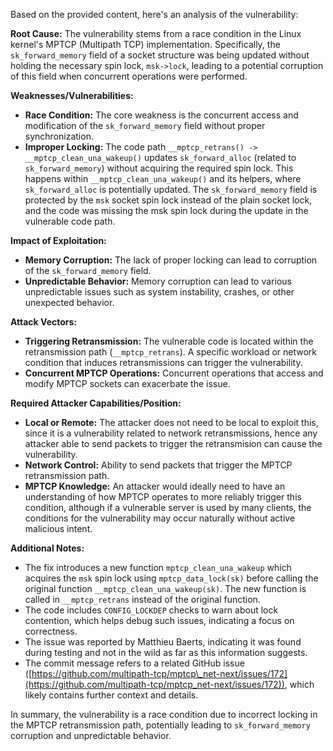 Based on the provided content, here's an analysis of the vulnerability:

**Root Cause:**
The vulnerability stems from a race condition in the Linux kernel's MPTCP (Multipath TCP) implementation. Specifically, the `sk_forward_memory` field of a socket structure was being updated without holding the necessary spin lock, `msk->lock`, leading to a potential corruption of this field when concurrent operations were performed.

**Weaknesses/Vulnerabilities:**
- **Race Condition:** The core weakness is the concurrent access and modification of the `sk_forward_memory` field without proper synchronization.
- **Improper Locking:** The code path `__mptcp_retrans() -> __mptcp_clean_una_wakeup()` updates `sk_forward_alloc` (related to `sk_forward_memory`) without acquiring the required spin lock. This happens within `__mptcp_clean_una_wakeup()` and its helpers, where `sk_forward_alloc` is potentially updated. The `sk_forward_memory` field is protected by the `msk` socket spin lock instead of the plain socket lock, and the code was missing the msk spin lock during the update in the vulnerable code path.

**Impact of Exploitation:**
- **Memory Corruption:** The lack of proper locking can lead to corruption of the `sk_forward_memory` field.
- **Unpredictable Behavior:** Memory corruption can lead to various unpredictable issues such as system instability, crashes, or other unexpected behavior.

**Attack Vectors:**
- **Triggering Retransmission:** The vulnerable code is located within the retransmission path (`__mptcp_retrans`). A specific workload or network condition that induces retransmissions can trigger the vulnerability.
- **Concurrent MPTCP Operations:** Concurrent operations that access and modify MPTCP sockets can exacerbate the issue.

**Required Attacker Capabilities/Position:**
- **Local or Remote:** The attacker does not need to be local to exploit this, since it is a vulnerability related to network retransmissions, hence any attacker able to send packets to trigger the retransmision can cause the vulnerability.
- **Network Control:** Ability to send packets that trigger the MPTCP retransmission path.
- **MPTCP Knowledge:** An attacker would ideally need to have an understanding of how MPTCP operates to more reliably trigger this condition, although if a vulnerable server is used by many clients, the conditions for the vulnerability may occur naturally without active malicious intent.

**Additional Notes:**

*   The fix introduces a new function `mptcp_clean_una_wakeup` which acquires the `msk` spin lock using `mptcp_data_lock(sk)` before calling the original function `__mptcp_clean_una_wakeup(sk)`. The new function is called in `__mptcp_retrans` instead of the original function.
*   The code includes `CONFIG_LOCKDEP` checks to warn about lock contention, which helps debug such issues, indicating a focus on correctness.
*   The issue was reported by Matthieu Baerts, indicating it was found during testing and not in the wild as far as this information suggests.
*   The commit message refers to a related GitHub issue ([https://github.com/multipath-tcp/mptcp\_net-next/issues/172](https://github.com/multipath-tcp/mptcp_net-next/issues/172)), which likely contains further context and details.

In summary, the vulnerability is a race condition due to incorrect locking in the MPTCP retransmission path, potentially leading to `sk_forward_memory` corruption and unpredictable behavior.